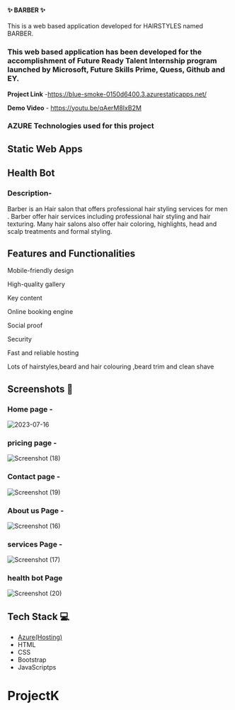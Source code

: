 #### ✨ BARBER  ✨

This is a web based application developed for HAIRSTYLES named BARBER.

### This web based  application has been developed for the accomplishment of Future Ready Talent Internship program launched by Microsoft, Future Skills Prime, Quess, Github and EY.


**Project Link** -https://blue-smoke-0150d6400.3.azurestaticapps.net/


**Demo Video** - https://youtu.be/qAerM8IxB2M 

### AZURE Technologies used for this project
## Static Web Apps

## Health Bot

### Description-

Barber is an Hair salon that offers professional hair styling services for men .
 Barber offer hair services including professional hair styling and
 hair texturing. Many hair salons also offer hair coloring, highlights, 
head and scalp treatments and formal styling.

## Features and Functionalities 
Mobile-friendly design

High-quality gallery

Key content

Online booking engine

Social proof

Security

Fast and reliable hosting

Lots of hairstyles,beard and hair colouring ,beard trim and clean shave


## Screenshots 📸

### Home page -
![2023-07-16](https://github.com/srinivas7489/ProjectK/assets/115947256/5a2ef05e-6130-4c32-83f0-e362bd015910)
  
### pricing page -
![Screenshot (18)](https://github.com/srinivas7489/ProjectK/assets/115947256/02cd93df-9207-466e-8d20-07c06250d7a6)

### Contact page -
![Screenshot (19)](https://github.com/srinivas7489/ProjectK/assets/115947256/1501f235-4fed-4280-baff-3622486f2807)

### About us Page -
![Screenshot (16)](https://github.com/srinivas7489/ProjectK/assets/115947256/6965b344-293e-4f63-91ba-21c6f85bc472)

### services Page -
![Screenshot (17)](https://github.com/srinivas7489/ProjectK/assets/115947256/d67de797-17c8-4d71-a218-9122d8fcfe67)

### health bot Page
![Screenshot (20)](https://github.com/srinivas7489/ProjectK/assets/115947256/ca2daebe-674a-4a78-84f5-f87877a2bf50)
 


## Tech Stack 💻

- [Azure(Hosting)](https://azure.microsoft.com/en-in/features/azure-portal/)
- HTML
- CSS
- Bootstrap
- JavaScriptps
# ProjectK

